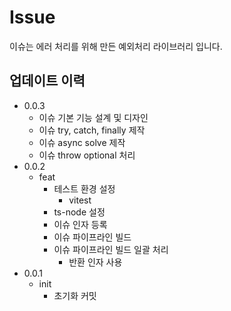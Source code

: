 # Issue

이슈는 에러 처리를 위해 만든 예외처리 라이브러리 입니다.

## 업데이트 이력

- 0.0.3
  - 이슈 기본 기능 설계 및 디자인
  - 이슈 try, catch, finally 제작
  - 이슈 async solve 제작
  - 이슈 throw optional 처리
- 0.0.2
  - feat
    - 테스트 환경 설정
      - vitest
    - ts-node 설정
    - 이슈 인자 등록
    - 이슈 파이프라인 빌드
    - 이슈 파이프라인 빌드 일괄 처리
      - 반환 인자 사용
- 0.0.1
  - init
    - 초기화 커밋
